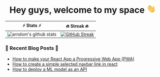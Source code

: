 <h1 align ="center"> Hey guys, welcome to my space <img src="https://raw.githubusercontent.com/ABSphreak/ABSphreak/master/gifs/Hi.gif" width="30px"> </h1>

⚡ Stats ⚡            |  🔥 Streak 🔥
:-------------------------:|:-------------------------:
![arndom's github stats](https://github-readme-stats.vercel.app/api?username=arndom&show_icons=true&count_private=true&hide_border=true&title_color=70a5fd&icon_color=bf91f3&text_color=38bdae&bg_color=0d1117) |  [![GitHub Streak](http://github-readme-streak-stats.herokuapp.com?user=arndom&theme=tokyonight_duo&hide_border=true&background=0D1117)](https://git.io/streak-stats)


### 📜 Recent Blog Posts 📜
<!-- BLOG-POST-LIST:START -->
- [How to make your React App a Progressive Web App (PWA)](https://arndom.hashnode.dev/how-to-make-your-react-app-a-progressive-web-app-pwa)
- [How to create a simple selected navbar link in react](https://arndom.hashnode.dev/how-to-create-a-simple-selected-navbar-link-in-react)
- [How to deploy a ML model as an API](https://arndom.hashnode.dev/how-to-deploy-a-ml-model-as-an-api)
<!-- BLOG-POST-LIST:END -->


